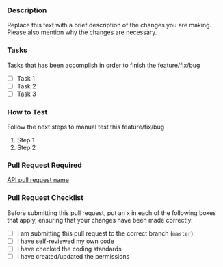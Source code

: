 ### Description

Replace this text with a brief description of the changes you are making. Please also mention why
the changes are necessary.

### Tasks

Tasks that has been accomplish in order to finish the feature/fix/bug

- [ ] Task 1
- [ ] Task 2
- [ ] Task 3

### How to Test

Follow the next steps to manual test this feature/fix/bug

1.  Step 1
2.  Step 2

### Pull Request Required

[API pull request name](https://github.com/###)

### Pull Request Checklist

Before submitting this pull request, put an `x` in each of the following boxes that apply,
ensuring that your changes have been made correctly.

- [ ] I am submitting this pull request to the correct branch (`master`).
- [ ] I have self-reviewed my own code
- [ ] I have checked the coding standards
- [ ] I have created/updated the permissions

